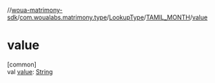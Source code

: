 //[woua-matrimony-sdk](../../../../index.md)/[com.woualabs.matrimony.type](../../index.md)/[LookupType](../index.md)/[TAMIL_MONTH](index.md)/[value](value.md)

# value

[common]\
val [value](value.md): [String](https://kotlinlang.org/api/latest/jvm/stdlib/kotlin/-string/index.html)
